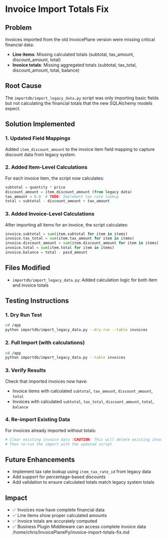 # Invoice Import Totals Fix

## Problem
Invoices imported from the old InvoicePlane version were missing critical financial data:
- **Line items**: Missing calculated totals (subtotal, tax_amount, discount_amount, total)
- **Invoice totals**: Missing aggregated totals (subtotal, tax_total, discount_amount, total, balance)

## Root Cause
The `importdb/import_legacy_data.py` script was only importing basic fields but not calculating the financial totals that the new SQLAlchemy models expect.

## Solution Implemented

### 1. Updated Field Mappings
Added `item_discount_amount` to the invoice item field mapping to capture discount data from legacy system.

### 2. Added Item-Level Calculations
For each invoice item, the script now calculates:
```python
subtotal = quantity * price
discount_amount = item_discount_amount (from legacy data)
tax_amount = 0.0  # TODO: Implement tax rate lookup
total = subtotal - discount_amount + tax_amount
```

### 3. Added Invoice-Level Calculations
After importing all items for an invoice, the script calculates:
```python
invoice.subtotal = sum(item.subtotal for item in items)
invoice.tax_total = sum(item.tax_amount for item in items)
invoice.discount_amount = sum(item.discount_amount for item in items)
invoice.total = sum(item.total for item in items)
invoice.balance = total - paid_amount
```

## Files Modified
- `importdb/import_legacy_data.py`: Added calculation logic for both item and invoice totals

## Testing Instructions

### 1. Dry Run Test
```bash
cd /app
python importdb/import_legacy_data.py --dry-run --table invoices
```

### 2. Full Import (with calculations)
```bash
cd /app
python importdb/import_legacy_data.py --table invoices
```

### 3. Verify Results
Check that imported invoices now have:
- Invoice items with calculated `subtotal`, `tax_amount`, `discount_amount`, `total`
- Invoices with calculated `subtotal`, `tax_total`, `discount_amount`, `total`, `balance`

### 4. Re-import Existing Data
For invoices already imported without totals:
```bash
# Clear existing invoice data (CAUTION: This will delete existing invoices)
# Then re-run the import with the updated script
```

## Future Enhancements
- Implement tax rate lookup using `item_tax_rate_id` from legacy data
- Add support for percentage-based discounts
- Add validation to ensure calculated totals match legacy system totals

## Impact
- ✅ Invoices now have complete financial data
- ✅ Line items show proper calculated amounts
- ✅ Invoice totals are accurately computed
- ✅ Business Plugin Middleware can access complete invoice data</content>
<parameter name="filePath">/home/chris/InvoicePlanePy/invoice-import-totals-fix.md